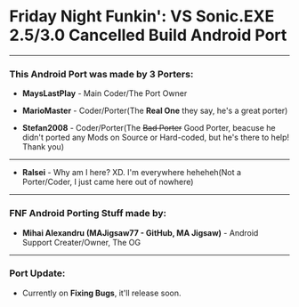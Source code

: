 # Friday Night Funkin': VS Sonic.EXE 2.5/3.0 Cancelled Build Android Port
--------------------
### **This Android Port** was made by **3 Porters**:
- **MaysLastPlay** - Main Coder/The Port Owner

- **MarioMaster** - Coder/Porter(The **Real One** they say, he's a great porter)

- **Stefan2008** - Coder/Porter(The ~~Bad Porter~~ Good Porter, beacuse he didn't ported any Mods on Source or Hard-coded, but he's there to help! Thank you)
--------------------
- **Ralsei** - Why am I here? XD. I'm everywhere heheheh(Not a Porter/Coder, I just came here out of nowhere)
--------------------
### FNF Android Porting Stuff made by:
- **Mihai Alexandru (MAJigsaw77 - GitHub, MA Jigsaw)** - Android Support Creater/Owner, The OG
--------------------
### Port Update:
- Currently on **Fixing Bugs**, it'll release soon.
 